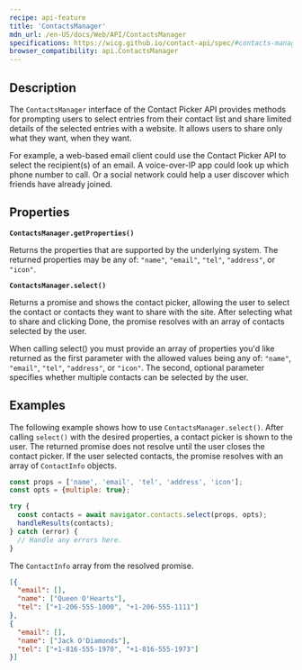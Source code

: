 ```yaml
---
recipe: api-feature
title: 'ContactsManager'
mdn_url: /en-US/docs/Web/API/ContactsManager
specifications: https://wicg.github.io/contact-api/spec/#contacts-manager
browser_compatibility: api.ContactsManager
---
```


## Description

The `ContactsManager` interface of the Contact Picker API provides methods for prompting users to select entries from their contact list and share limited details of the selected entries with a website. It allows users to share only what they want, when they want. 

For example, a web-based email client could use the Contact Picker API to select the recipient(s) of an email. A voice-over-IP app could look up which phone number to call. Or a social network could help a user discover which friends have already joined.

## Properties

**`ContactsManager.getProperties()`**

Returns the properties that are supported by the underlying system. The returned properties may be any of: `"name"`, `"email"`, `"tel"`, `"address"`, or `"icon"`.

**`ContactsManager.select()`**

Returns a promise and shows the contact picker, allowing the user to select the contact or contacts they want to share with the site. After selecting what to share and clicking Done, the promise resolves with an array of contacts selected by the user.

When calling select() you must provide an array of properties you\'d like returned as the first parameter with the allowed values being any of: `"name"`, `"email"`, `"tel"`, `"address"`, or `"icon"`. The second, optional parameter specifies whether multiple contacts can be selected by the user.

## Examples

The following example shows how to use `ContactsManager.select()`. After calling `select()` with the desired properties, a contact picker is shown to the user. The returned promise does not resolve until the user closes the contact picker. If the user selected contacts, the promise resolves with an array of `ContactInfo` objects. 

```js
const props = ['name', 'email', 'tel', 'address', 'icon'];
const opts = {multiple: true};

try {
  const contacts = await navigator.contacts.select(props, opts);
  handleResults(contacts);
} catch (error) {
  // Handle any errors here.
}
```

The `ContactInfo` array from the resolved promise.

```json
[{
  "email": [],
  "name": ["Queen O'Hearts"],
  "tel": ["+1-206-555-1000", "+1-206-555-1111"]
},
{
  "email": [],
  "name": ["Jack O'Diamonds"],
  "tel": ["+1-816-555-1970", "+1-816-555-1973"]
}]
```
